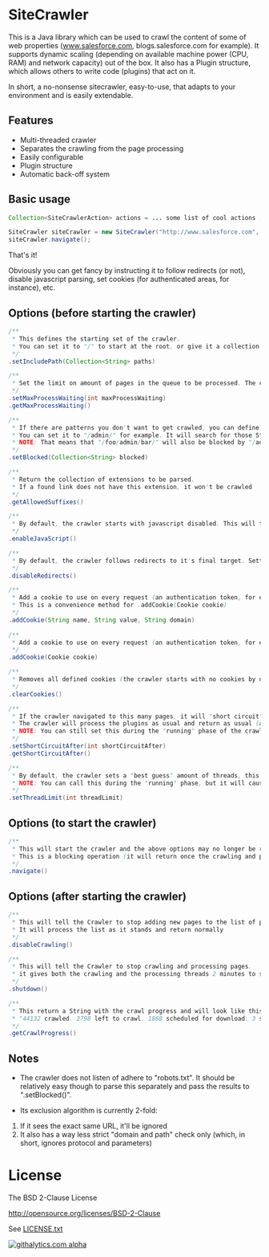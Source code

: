 SiteCrawler
===========


This is a Java library which can be used to crawl the content of some of web properties (www.salesforce.com, blogs.salesforce.com for example). It supports dynamic scaling (depending on available machine power (CPU, RAM) and network capacity) out of the box. It also has a Plugin structure, which allows others to write code (plugins) that act on it.

In short, a no-nonsense sitecrawler, easy-to-use, that adapts to your environment and is easily extendable.

## Features
- Multi-threaded crawler
- Separates the crawling from the page processing
- Easily configurable
- Plugin structure
- Automatic back-off system

## Basic usage

```java
Collection<SiteCrawlerAction> actions = ... some list of cool actions ...

SiteCrawler siteCrawler = new SiteCrawler("http://www.salesforce.com", "https://www.salesforce.com", actions);
siteCrawler.navigate();
```

That's it!

Obviously you can get fancy by instructing it to follow redirects (or not), disable javascript parsing, set cookies (for authenticated areas, for instance), etc.

## Options (before starting the crawler)
```java
/**
 * This defines the starting set of the crawler.
 * You can set it to "/" to start at the root, or give it a collection (your sitemap?) to start from
 */
.setIncludePath(Collection<String> paths)

/**
 * Set the limit on amount of pages in the queue to be processed. The crawler pauses to avoid exhausting memory (for example).
 */
.setMaxProcessWaiting(int maxProcessWaiting)
.getMaxProcessWaiting()

/**
 * If there are patterns you don't want to get crawled, you can define that here.
 * You can set it to "/admin/" for example. It will search for those Strings in the URL.
 * NOTE: That means that "/foo/admin/bar/" will also be blocked by "/admin/".
 */
.setBlocked(Collection<String> blocked)

/**
 * Return the collection of extensions to be parsed.
 * If a found link does not have this extension, it won't be crawled 
 */
.getAllowedSuffixes()

/**
 * By default, the crawler starts with javascript disabled. This will turn the default parser on
 */
.enableJavaScript()

/**
 * By default, the crawler follows redirects to it's final target. Setting this will not follow these redirect
 */
.disableRedirects()

/**
 * Add a cookie to use on every request (an authentication token, for example)
 * This is a convenience method for .addCookie(Cookie cookie)
 */
.addCookie(String name, String value, String domain)
 
/**
 * Add a cookie to use on every request (an authentication token, for example)
 */
.addCookie(Cookie cookie)

/**
 * Removes all defined cookies (the crawler starts with no cookies by default) 
 */
.clearCookies()

/**
 * If the crawler navigated to this many pages, it will "short circuit" and stop crawling.
 * The crawler will process the plugins as usual and return as usual (and at a note to the log that it short circuited)
 * NOTE: You can still set this during the "running" phase of the crawler (but you might also want to take a look at .disableCrawling()) 
 */
.setShortCircuitAfter(int shortCircuitAfter)
.getShortCircuitAfter()

/**
 * By default, the crawler sets a "best guess" amount of threads, this will allow you to override that setting and hardcode the number of threads to use.
 * NOTE: You can call this during the "running" phase, but it will cause a reset of all queues and threads. 
 */
.setThreadLimit(int threadLimit)
```

## Options (to start the crawler)
```java
/**
 * This will start the crawler and the above options may no longer be reliable used
 * This is a blocking operation (it will return once the crawling and processing it complete) 
 */
.navigate()
```

## Options (after starting the crawler)
```java
/**
 * This will tell the Crawler to stop adding new pages to the list of pages to crawl.
 * It will process the list as it stands and return normally
 */
.disableCrawling()

/**
 * This will tell the Crawler to stop crawling and processing pages.
 * it gives both the crawling and the processing threads 2 minutes to stop before killing them
 */
.shutdown()

/**
 * This return a String with the crawl progress and will look like this:
 * "44132 crawled. 2798 left to crawl. 1868 scheduled for download. 3 scheduled for processing. 94.27% complete."
 */
.getCrawlProgress()
```

## Notes
- The crawler does not listen of adhere to "robots.txt".
It should be relatively easy though to parse this separately and pass the results to ".setBlocked()".

- Its exclusion algorithm is currently 2-fold:
1. If it sees the exact same URL, it'll be ignored
2. It also has a way less strict "domain and path" check only (which, in short, ignores protocol and parameters)

# License
The BSD 2-Clause License

http://opensource.org/licenses/BSD-2-Clause

See [LICENSE.txt](./LICENSE.txt)

[![githalytics.com alpha](https://cruel-carlota.pagodabox.com/e670ba9297b3b8ef1bac20cda8069aa3 "githalytics.com")](http://githalytics.com/forcedotcom/SiteCrawler)
